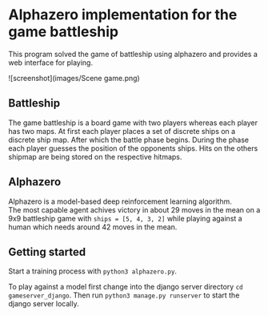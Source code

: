 # Alphazero implementation for the game battleship

This program solved the game of battleship using alphazero and provides a web interface for playing.

![screenshot](images/Scene game.png)

## Battleship

The game battleship is a board game with two players whereas each player has two maps. 
At first each player places a set of discrete ships on a discrete ship map.
After which the battle phase begins. During the phase each player guesses the position of the opponents ships.
Hits on the others shipmap are being stored on the respective hitmaps.  

## Alphazero

Alphazero is a model-based deep reinforcement learning algorithm.<br/>
The most capable agent achives victory in about 29 moves in the mean on a 9x9 battleship game with ```ships = [5, 4, 3, 2]``` while playing against a human which needs around 42 moves in the mean. 

## Getting started

Start a training process with ```python3 alphazero.py```.

To play against a model first change into the django server directory ```cd gameserver_django```. Then run ```python3 manage.py runserver``` to start the django server locally.
